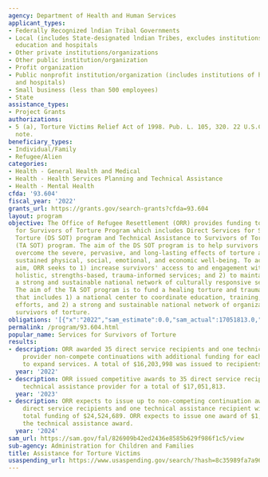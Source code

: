 ```yaml
---
agency: Department of Health and Human Services
applicant_types:
- Federally Recognized lndian Tribal Governments
- Local (includes State-designated lndian Tribes, excludes institutions of higher
  education and hospitals
- Other private institutions/organizations
- Other public institution/organization
- Profit organization
- Public nonprofit institution/organization (includes institutions of higher education
  and hospitals)
- Small business (less than 500 employees)
- State
assistance_types:
- Project Grants
authorizations:
- 5 (a), Torture Victims Relief Act of 1998. Pub. L. 105, 320. 22 U.S.C. &sect; 2152
  note.
beneficiary_types:
- Individual/Family
- Refugee/Alien
categories:
- Health - General Health and Medical
- Health - Health Services Planning and Technical Assistance
- Health - Mental Health
cfda: '93.604'
fiscal_year: '2022'
grants_url: https://grants.gov/search-grants?cfda=93.604
layout: program
objective: The Office of Refugee Resettlement (ORR) provides funding to the Services
  for Survivors of Torture Program which includes Direct Services for Survivors of
  Torture (DS SOT) program and Technical Assistance to Survivors of Torture program
  (TA SOT) program. The aim of the DS SOT program is to help survivors and their families
  overcome the severe, pervasive, and long-lasting effects of torture and achieve
  sustained physical, social, emotional, and economic well-being. To achieve this
  aim, ORR seeks to 1) increase survivors' access to and engagement with effective,
  holistic, strengths-based, trauma-informed services; and 2) to maintain and grow
  a strong and sustainable national network of culturally responsive service providers.
  The aim of the TA SOT program is to fund a healing torture and trauma initiative
  that includes 1) a national center to coordinate education, training, and research
  efforts, and 2) a strong and sustainable national network of organizations serving
  survivors of torture.
obligations: '[{"x":"2022","sam_estimate":0.0,"sam_actual":17051813.0,"usa_spending_actual":16152391.91},{"x":"2023","sam_estimate":18000000.0,"sam_actual":0.0,"usa_spending_actual":16210802.42},{"x":"2024","sam_estimate":25767038.0,"sam_actual":0.0,"usa_spending_actual":0.0}]'
permalink: /program/93.604.html
popular_name: Services for Survivors of Torture
results:
- description: ORR awarded 35 direct service recipients and one technical assistance
    provider non-compete continuations with additional funding for each recipient
    to expand services. A total of $16,203,998 was issued to recipients.
  year: '2022'
- description: ORR issued competitive awards to 35 direct service recipients and one
    technical assistance provider for a total of $17,051,813.
  year: '2023'
- description: ORR expects to issue up to non-competing continuation awards to 35
    direct service recipients and one technical assistance recipient with estimated
    total funding of $24,524,689. ORR expects to issue one award of $1,242,349 for
    the technical assistance award.
  year: '2024'
sam_url: https://sam.gov/fal/826909b42ed2436e8585b629f986f1c5/view
sub-agency: Administration for Children and Families
title: Assistance for Torture Victims
usaspending_url: https://www.usaspending.gov/search/?hash=8c35989fa7a96c6c741d2467ac0f80f1
---
```

